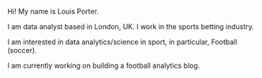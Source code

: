 Hi! My name is Louis Porter.

I am data analyst based in London, UK. I work in the sports betting industry.

I am interested in data analytics/science in sport, in particular, Football (soccer).

I am currently working on building a football analytics blog.
